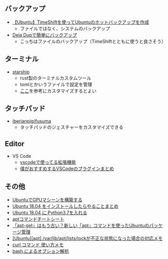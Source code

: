 ## バックアップ
  - [【Ubuntu】TimeShiftを使ってUbuntuのホットバックアップを作成](https://weblion303.net/923/)
    - ファイルではなく、システムのバックアップ
  - [Deja Dupで簡単にバックアップ](https://allabout.co.jp/gm/gc/436735/)
    - こっちはファイルのバックアップ（TimeShiftとともに使うと良さそう）

## ターミナル
  - [starship](https://starship.rs/)
    - rust製のターミナルカスタムツール
    - tomlとかいうファイルで設定を管理
    - [ここ](https://starship.rs/config/)を参考にカスタマイズするとよい

## タッチパッド
  - [iberianpig/fusuma](https://github.com/iberianpig/fusuma)
    - タッチパッドのジェスチャーをカスタマイズできる

## Editor
  - VS Code
    - [vscodeで使ってる拡張機能](https://scrapbox.io/yuiseki/vscode%E3%81%A7%E4%BD%BF%E3%81%A3%E3%81%A6%E3%82%8B%E6%8B%A1%E5%BC%B5%E6%A9%9F%E8%83%BD)
    - [僕がおすすめするVSCodeのプラグインまとめ](https://note.com/tak_dcxi/n/n209d230e9ad7)

## その他
  - [UbuntuでGPUマシーンを構築する](https://qiita.com/Brutus/items/2db051ec2bcfa726cc2f)
  - [Ubuntu 18.04 をインストールしたらやることまとめ](https://qiita.com/hibi1104/items/d8417b86f62a50472e72)
  - [Ubuntu 18.04 に Python3.7を入れる](https://qiita.com/rurou/items/edbb06538e81e01ec387)
  - [aptコマンドチートシート](https://qiita.com/SUZUKI_Masaya/items/1fd9489e631c78e5b007)
  - [「apt-get」はもう古い？新しい「apt」コマンドを使ったUbuntuのパッケージ管理](https://linuxfan.info/package-management-ubuntu)
  - [[Ubuntu][apt] /var/lib/apt/lists/lockが不正な状態になった場合の対応メモ](https://qiita.com/koara-local/items/e63b7e4ff3cea803bdea)
  - [curl コマンド 使い方メモ](https://qiita.com/yasuhiroki/items/a569d3371a66e365316f)
  - [bash によるオプション解析](https://qiita.com/b4b4r07/items/dcd6be0bb9c9185475bb)